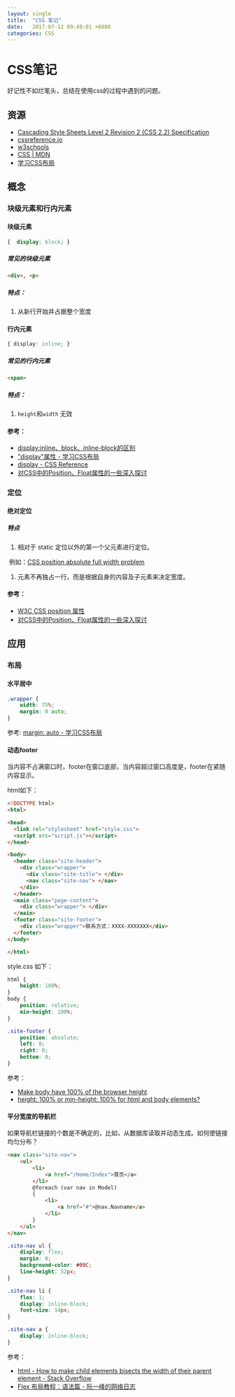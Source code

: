 ```yaml
---
layout: single
title:  "CSS 笔记"
date:   2017-07-12 09:49:01 +0800
categories: CSS
---
```



# CSS笔记

好记性不如烂笔头，总结在使用css的过程中遇到的问题。

## 资源
* [Cascading Style Sheets Level 2 Revision 2 (CSS 2.2) Specification](https://www.w3.org/TR/CSS22/Overview.html#minitoc)
* [cssreference.io](http://cssreference.io/)
* [w3schools](http://www.w3schools.com/css/default.asp)
* [CSS | MDN](https://developer.mozilla.org/en-US/docs/Web/CSS)
* [学习CSS布局](http://zh.learnlayout.com/)

## 概念
### 块级元素和行内元素
#### 块级元素

```css
{  display: block; }
```
##### 常见的块级元素

```html
<div>, <p>
```
##### 特点：
1. 从新行开始并占据整个宽度

#### 行内元素

```css
{ display: inline; }
```
##### 常见的行内元素

```html
<span>
```
##### 特点：
1. `height`和`width` 无效

#### 参考：
* [display:inline、block、inline-block的区别](http://www.cnblogs.com/jdonson/archive/2011/06/10/2077932.html)
* ["display"属性 - 学习CSS布局](http://zh.learnlayout.com/display.html)
* [display - CSS Reference](http://cssreference.io/property/display/)
* [对CSS中的Position、Float属性的一些深入探讨](http://www.cnblogs.com/coffeedeveloper/p/3145790.html#html)

### 定位
#### 绝对定位
##### 特点
1. 相对于 static 定位以外的第一个父元素进行定位。

  例如：[CSS position absolute full width problem](http://stackoverflow.com/questions/6625116/css-position-absolute-full-width-problem)
1. 元素不再独占一行，而是根据自身的内容及子元素来决定宽度。

#### 参考：
* [W3C CSS position 属性](http://www.w3school.com.cn/cssref/pr_class_position.asp)
* [对CSS中的Position、Float属性的一些深入探讨](http://www.cnblogs.com/coffeedeveloper/p/3145790.html#position)


## 应用
### 布局
#### 水平居中

```css
.wrapper {
    width: 75%;
    margin: 0 auto;
}
```
参考: [margin: auto - 学习CSS布局](http://zh.learnlayout.com/margin-auto.html)

#### 动态footer
当内容不占满窗口时，footer在窗口底部，当内容超过窗口高度是，footer在紧随内容显示。

html如下：

```html
<!DOCTYPE html>
<html>

<head>
  <link rel="stylesheet" href="style.css">
  <script src="script.js"></script>
</head>

<body>
  <header class="site-header">
    <div class="wrapper">
      <div class="site-title"> </div>
      <nav class="site-nav"> </nav>
    </div>
  </header>
  <main class="page-content">
    <div class="wrapper"> </div>
  </main>
  <footer class="site-footer">
    <div class="wrapper">联系方式：XXXX-XXXXXXX</div>
  </footer>
</body>

</html>
```
style.css 如下：

```css
html {
    height: 100%;
}
body {
    position: relative;
    min-height: 100%;
}

.site-footer {
    position: absolute;
    left: 0;
    right: 0;
    bottom: 0;
}
```

参考：
* [Make body have 100% of the browser height](http://stackoverflow.com/questions/6654958/make-body-have-100-of-the-browser-height)
* [height: 100% or min-height: 100% for html and body elements?](http://stackoverflow.com/questions/17555682/height-100-or-min-height-100-for-html-and-body-elements)

#### 平分宽度的导航栏
如果导航栏链接的个数是不确定的，比如，从数据库读取并动态生成。如何使链接均匀分布？

```html
<nav class="site-nav">
    <ul>
        <li>
            <a href="/Home/Index">首页</a>
        </li>
        @foreach (var nav in Model)
        {
            <li>
                <a href="#">@nav.Navname</a>
            </li>
        }
    </ul>
</nav>
```

```css
.site-nav ul {
    display: flex;
    margin: 0;
    background-color: #09C;
    line-height: 52px;
}

.site-nav li {
    flex: 1;
    display: inline-block;
    font-size: 14px;
}

.site-nav a {
    display: inline-block;
}
```
参考：
* [html - How to make child elements bisects the width of their parent element - Stack Overflow](http://stackoverflow.com/questions/41637813/how-to-make-child-elements-bisects-the-width-of-their-parent-element)
* [Flex 布局教程：语法篇 - 阮一峰的网络日志](http://www.ruanyifeng.com/blog/2015/07/flex-grammar.html)
